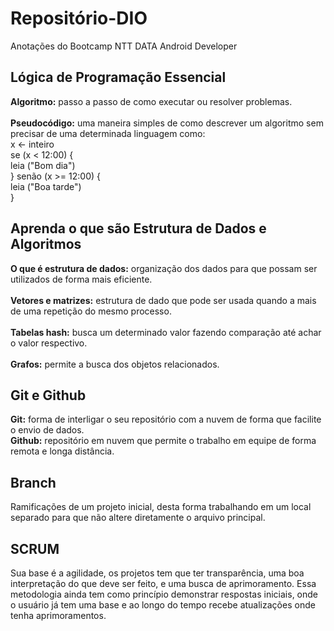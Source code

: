 # Repositório-DIO
Anotações do Bootcamp NTT DATA Android Developer

## Lógica de Programação Essencial 
<b>Algoritmo:</b> passo a passo de como executar ou resolver problemas. <br>
<br>
<b>Pseudocódigo:</b> uma maneira simples de como descrever um algoritmo sem precisar de uma determinada linguagem como:<br>
                     x <- inteiro<br>
                     se (x < 12:00) {<br>
                          leia ("Bom dia")<br>
                     } senão (x >= 12:00) {<br>
                          leia ("Boa tarde")<br>
                     }<br>
## Aprenda o que são Estrutura de Dados e Algoritmos
<b>O que é estrutura de dados:</b> organização dos dados para que possam ser utilizados de forma mais eficiente. <br>
<br>
<b>Vetores e matrizes:</b> estrutura de dado que pode ser usada quando a mais de uma repetição do mesmo processo. <br>
<br>
<b>Tabelas hash:</b> busca um determinado valor fazendo comparação até achar o valor respectivo. <br>
<br>
<b>Grafos:</b> permite a busca dos objetos relacionados. <br>

## Git e Github
<b>Git:</b> forma de interligar o seu repositório com a nuvem de forma que facilite o envio de dados.<br>
<b>Github:</b> repositório em nuvem que permite o trabalho em equipe de forma remota e longa distância.<br>

## Branch
Ramificações de um projeto inicial, desta forma trabalhando em um local separado para que não altere diretamente o arquivo principal.<br>

## SCRUM
Sua base é a agilidade, os projetos tem que ter transparência, uma boa interpretação do que deve ser feito, e uma busca de aprimoramento. Essa metodologia ainda tem como princípio demonstrar respostas iniciais, onde o usuário já tem uma base e ao longo do tempo recebe atualizações onde tenha aprimoramentos.
